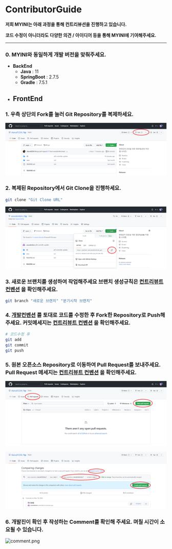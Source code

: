 # ContributorGuide

**저희 MYINI는 아래 과정을 통해 컨트리뷰션을 진행하고 있습니다.** 

**코드 수정이 아니더라도 다양한 의견 / 아이디어 등을 통해 MYINI에 기여해주세요.** 

---

### 0. MYINI와 동일하게 개발 버전을 맞춰주세요.

- **BackEnd**
    - **Java** : 11
    - **SpringBoot** : 2.7.5
    - **Gradle** : 7.5.1
- **FrontEnd**
    - 

 

### 1. 우측 상단의 Fork를 눌러 Git Repository를 복제하세요.

![fork.png](asset/fork.png)

### 2. 복제된 Repository에서 Git Clone을 진행하세요.

```bash
git clone "Git Clone URL"
```

![clone.png](asset/clone.png)

### 3. 새로운 브랜치를 생성하여 작업해주세요 브랜치 생성규칙은 [컨트리뷰트 컨벤션](ContributorConvention.md) 을 확인해주세요.

```bash
git branch "새로운 브랜치" "분기시작 브랜치"
```

### 4. [개발컨벤션](CodeConvention.md) 를 토대로 코드를 수정한 후 Fork한 Repository로 Push해주세요. 커밋메세지는 [컨트리뷰트 컨벤션](ContributorConvention.md) 을 확인해주세요.

```bash
# 코드수정 후
git add
git commit
git push
```

### 5. 원본 오픈소스 Repository로 이동하여 Pull Request를 보내주세요. Pull Request 메세지는 [컨트리뷰트 컨벤션](ContributorConvention.md) 을 확인해주세요.

![pullrequest.png](asset/pullrequest.png)

![pullrequest2.png](asset/pullrequest2.png)

### 6. 개발진이 확인 후 작성하는 Comment를 확인해 주세요. 며칠 시간이 소요될 수 있습니다.

![comment.png](ContributorGuide%202020f7241064472eb0d7e3bf0e19a963/comment.png)
